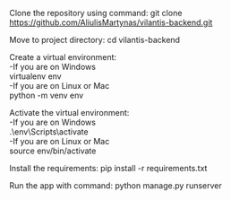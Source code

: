 Clone the repository using command: 
git clone https://github.com/AliulisMartynas/vilantis-backend.git

Move to project directory: 
cd vilantis-backend

Create a virtual environment:\
-If you are on Windows\
virtualenv env\
-If you are on Linux or Mac\
python -m venv env

Activate the virtual environment:\
-If you are on Windows\
.\env\Scripts\activate\
-If you are on Linux or Mac\
source env/bin/activate

Install the requirements: pip install -r requirements.txt

Run the app with command:
python manage.py runserver
